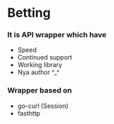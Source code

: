 # Betting

### It is API wrapper which have
- Speed
- Continued support
- Working library
- Nya author ^_^

### Wrapper based on
- go-curl (Session)
- fasthttp